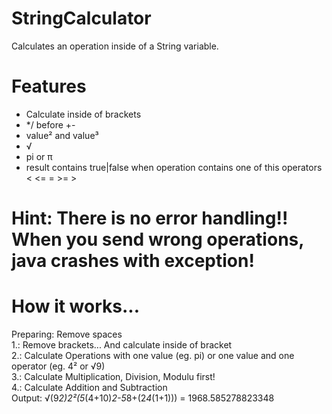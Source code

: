 # StringCalculator
Calculates an operation inside of a String variable.

# Features
* Calculate inside of brackets
* */ before +-
* value² and value³
* √
* pi or π
* result contains true|false when operation contains one of this operators < <= = >= >

# Hint: There is no error handling!! When you send wrong operations, java crashes with exception!

# How it works...

 Preparing: Remove spaces<br>
 1.: Remove brackets... And calculate inside of bracket<br>
 2.: Calculate Operations with one value (eg. pi) or one value and one operator (eg. 4² or √9)<br>
 3.: Calculate Multiplication, Division, Modulu first!<br>
 4.: Calculate Addition and Subtraction<br>
 Output: √(9*2)*2²*(5*(4+10)*2-5*8+(2*4*(1+1))) = 1968.585278823348<br>

